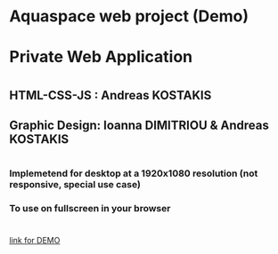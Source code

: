 # Aquaspace web project (Demo)
# Private Web Application
#
## HTML-CSS-JS : Andreas KOSTAKIS
## Graphic Design: Ioanna DIMITRIOU & Andreas KOSTAKIS
#
### Implemetend for desktop at a 1920x1080 resolution (not responsive, special use case)
### To use on fullscreen in your browser
#
[link for DEMO](https://andreastkdf.github.io/aquaspace/)
